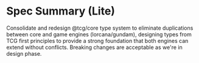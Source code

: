 # Spec Summary (Lite)

Consolidate and redesign @tcg/core type system to eliminate duplications between core and game engines (lorcana/gundam), designing types from TCG first principles to provide a strong foundation that both engines can extend without conflicts. Breaking changes are acceptable as we're in design phase.

